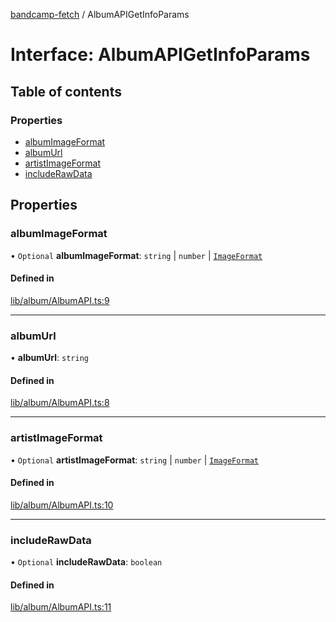 [bandcamp-fetch](../README.md) / AlbumAPIGetInfoParams

# Interface: AlbumAPIGetInfoParams

## Table of contents

### Properties

- [albumImageFormat](AlbumAPIGetInfoParams.md#albumimageformat)
- [albumUrl](AlbumAPIGetInfoParams.md#albumurl)
- [artistImageFormat](AlbumAPIGetInfoParams.md#artistimageformat)
- [includeRawData](AlbumAPIGetInfoParams.md#includerawdata)

## Properties

### albumImageFormat

• `Optional` **albumImageFormat**: `string` \| `number` \| [`ImageFormat`](ImageFormat.md)

#### Defined in

[lib/album/AlbumAPI.ts:9](https://github.com/patrickkfkan/bandcamp-fetch/blob/19ec315/src/lib/album/AlbumAPI.ts#L9)

___

### albumUrl

• **albumUrl**: `string`

#### Defined in

[lib/album/AlbumAPI.ts:8](https://github.com/patrickkfkan/bandcamp-fetch/blob/19ec315/src/lib/album/AlbumAPI.ts#L8)

___

### artistImageFormat

• `Optional` **artistImageFormat**: `string` \| `number` \| [`ImageFormat`](ImageFormat.md)

#### Defined in

[lib/album/AlbumAPI.ts:10](https://github.com/patrickkfkan/bandcamp-fetch/blob/19ec315/src/lib/album/AlbumAPI.ts#L10)

___

### includeRawData

• `Optional` **includeRawData**: `boolean`

#### Defined in

[lib/album/AlbumAPI.ts:11](https://github.com/patrickkfkan/bandcamp-fetch/blob/19ec315/src/lib/album/AlbumAPI.ts#L11)
